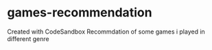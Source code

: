 # games-recommendation
Created with CodeSandbox
Recommdation of some games i played in different genre

